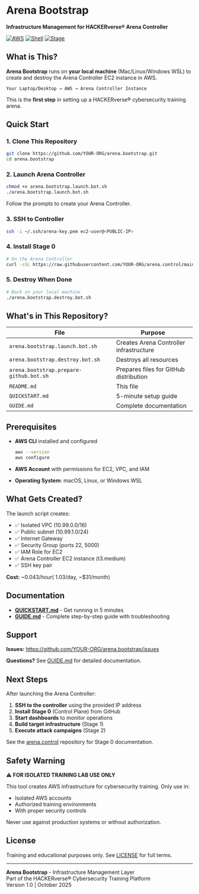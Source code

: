 # Arena Bootstrap

**Infrastructure Management for HACKERverse® Arena Controller**

[![AWS](https://img.shields.io/badge/AWS-EC2%20%7C%20VPC%20%7C%20IAM-orange)](https://aws.amazon.com)
[![Shell](https://img.shields.io/badge/Shell-Bash-green)](https://www.gnu.org/software/bash/)
[![Stage](https://img.shields.io/badge/Stage-Bootstrap-blue)](https://github.com)

## What is This?

**Arena Bootstrap** runs on **your local machine** (Mac/Linux/Windows WSL) to create and destroy the Arena Controller EC2 instance in AWS.

```
Your Laptop/Desktop → AWS → Arena Controller Instance
```

This is the **first step** in setting up a HACKERverse® cybersecurity training arena.

## Quick Start

### 1. Clone This Repository

```bash
git clone https://github.com/YOUR-ORG/arena.bootstrap.git
cd arena.bootstrap
```

### 2. Launch Arena Controller

```bash
chmod +x arena.bootstrap.launch.bot.sh
./arena.bootstrap.launch.bot.sh
```

Follow the prompts to create your Arena Controller.

### 3. SSH to Controller

```bash
ssh -i ~/.ssh/arena-key.pem ec2-user@<PUBLIC-IP>
```

### 4. Install Stage 0

```bash
# On the Arena Controller
curl -sSL https://raw.githubusercontent.com/YOUR-ORG/arena.control/main/arena.control.install.bot.sh | bash
```

### 5. Destroy When Done

```bash
# Back on your local machine
./arena.bootstrap.destroy.bot.sh
```

## What's in This Repository?

| File | Purpose |
|------|---------|
| `arena.bootstrap.launch.bot.sh` | Creates Arena Controller infrastructure |
| `arena.bootstrap.destroy.bot.sh` | Destroys all resources |
| `arena.bootstrap.prepare-github.bot.sh` | Prepares files for GitHub distribution |
| `README.md` | This file |
| `QUICKSTART.md` | 5-minute setup guide |
| `GUIDE.md` | Complete documentation |

## Prerequisites

- **AWS CLI** installed and configured
  ```bash
  aws --version
  aws configure
  ```

- **AWS Account** with permissions for EC2, VPC, and IAM

- **Operating System**: macOS, Linux, or Windows WSL

## What Gets Created?

The launch script creates:

- ✅ Isolated VPC (10.99.0.0/16)
- ✅ Public subnet (10.99.1.0/24)
- ✅ Internet Gateway
- ✅ Security Group (ports 22, 5000)
- ✅ IAM Role for EC2
- ✅ Arena Controller EC2 instance (t3.medium)
- ✅ SSH key pair

**Cost:** ~$0.043/hour (~$1.03/day, ~$31/month)

## Documentation

- **[QUICKSTART.md](QUICKSTART.md)** - Get running in 5 minutes
- **[GUIDE.md](GUIDE.md)** - Complete step-by-step guide with troubleshooting

## Support

**Issues:** https://github.com/YOUR-ORG/arena.bootstrap/issues

**Questions?** See [GUIDE.md](GUIDE.md) for detailed documentation.

## Next Steps

After launching the Arena Controller:

1. **SSH to the controller** using the provided IP address
2. **Install Stage 0** (Control Plane) from GitHub
3. **Start dashboards** to monitor operations
4. **Build target infrastructure** (Stage 1)
5. **Execute attack campaigns** (Stage 2)

See the [arena.control](https://github.com/YOUR-ORG/arena.control) repository for Stage 0 documentation.

## Safety Warning

⚠️ **FOR ISOLATED TRAINING LAB USE ONLY**

This tool creates AWS infrastructure for cybersecurity training. Only use in:
- Isolated AWS accounts
- Authorized training environments
- With proper security controls

Never use against production systems or without authorization.

## License

Training and educational purposes only. See [LICENSE](LICENSE) for full terms.

---

**Arena Bootstrap** - Infrastructure Management Layer  
Part of the HACKERverse® Cybersecurity Training Platform  
Version 1.0 | October 2025
